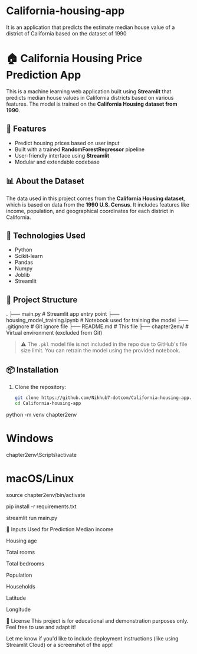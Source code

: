 # California-housing-app
It is an application that predicts the estimate median house value of a district of California based on the dataset of 1990
# 🏠 California Housing Price Prediction App

This is a machine learning web application built using **Streamlit** that predicts median house values in California districts based on various features. The model is trained on the **California Housing dataset from 1990**.

## 🚀 Features

- Predict housing prices based on user input
- Built with a trained **RandomForestRegressor** pipeline
- User-friendly interface using **Streamlit**
- Modular and extendable codebase

## 📊 About the Dataset

The data used in this project comes from the **California Housing dataset**, which is based on data from the **1990 U.S. Census**. It includes features like income, population, and geographical coordinates for each district in California.

## 🧠 Technologies Used

- Python
- Scikit-learn
- Pandas
- Numpy
- Joblib
- Streamlit

## 📁 Project Structure

. ├── main.py # Streamlit app entry point ├── housing_model_training.ipynb # Notebook used for training the model ├── .gitignore # Git ignore file ├── README.md # This file ├── chapter2env/ # Virtual environment (excluded from Git)


> ⚠️ The `.pkl` model file is not included in the repo due to GitHub's file size limit. You can retrain the model using the provided notebook.

## 📦 Installation

1. Clone the repository:
   ```bash
   git clone https://github.com/Nikhub7-dotcom/California-housing-app.git
   cd California-housing-app

python -m venv chapter2env
# Windows
chapter2env\Scripts\activate
# macOS/Linux
source chapter2env/bin/activate

pip install -r requirements.txt

streamlit run main.py

📌 Inputs Used for Prediction
Median income

Housing age

Total rooms

Total bedrooms

Population

Households

Latitude

Longitude

📝 License
This project is for educational and demonstration purposes only. Feel free to use and adapt it!


Let me know if you'd like to include deployment instructions (like using Streamlit Cloud) or a screenshot of the app!

